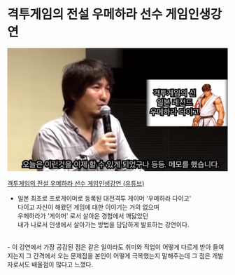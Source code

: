 # **격투게임의 전설 우메하라 선수 게임인생강연**

<img src="../image/우메하라%20다이고.png" width="600px"  alt="우메하라 다이고가 강연하는 모습"></img>


 [격투게임의 전설 우메하라 선수 게임인생강연 (유튜브)](https://www.youtube.com/watch?v=s0mQpelkssc&list=PLBxoA_enDPbRVWYT--1yTbwK3Npy1iDYH)

- 일본 최초로 프로게이머로 등록된 대전격투 게이머 '우메하라 다이고'      
다이고 자신이 해왔던 게임에 대한 이야기는 거의 없으며   
우메하라가 '게이머' 로서 살아온 경험에서 깨닳았던    
내가 나로서 인생에서 살아가는 방법을 담담하게 발표하는 강연이다.     
<br />
- 이 강연에서 가장 공감된 점은 같은 일이라도                 
취미와 직업이 어떻게 다르게 받아 들여지는지           
그 간격에서 오는 문제점을 본인이 어떻게 극복했는지 말해주는데                       
그 점은 개발자로서도 배울점이 많다고 느꼈다.                    
